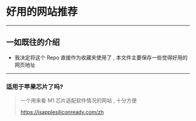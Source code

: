 # 好用的网站推荐

----------------

## 一如既往的介绍

* 我决定将这个 Repo 直接作为收藏夹使用了 , 本文件主要保存一些觉得好用的网页地址

----------

### 适用于苹果芯片了吗?

> 一个用来看 M1 芯片适配软件情况的网站 , 十分方便
>
> https://isapplesiliconready.com/zh